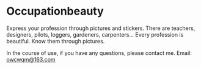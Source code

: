 # Occupationbeauty

Express your profession through pictures and stickers. There are teachers, designers, pilots, loggers, gardeners, carpenters...
Every profession is beautiful. Know them through pictures.

In the course of use, if you have any questions, please contact me.
Email: owcwqm@163.com
